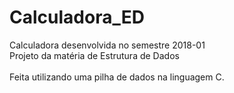 # Calculadora_ED
Calculadora desenvolvida no semestre 2018-01<br>
Projeto da matéria de Estrutura de Dados<br>
<br>
Feita utilizando uma pilha de dados na linguagem C.
<br>
